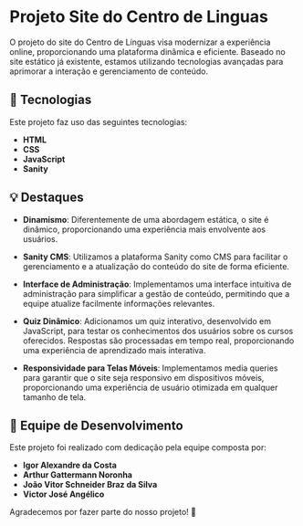 # Projeto Site do Centro de Linguas

O projeto do site do Centro de Línguas visa modernizar a experiência online, proporcionando uma plataforma dinâmica e eficiente. Baseado no site estático já existente, estamos utilizando tecnologias avançadas para aprimorar a interação e gerenciamento de conteúdo.

## 🚀 Tecnologias

Este projeto faz uso das seguintes tecnologias:

- **HTML**
- **CSS**
- **JavaScript**
- **Sanity**

## 💡 Destaques

- **Dinamismo**: Diferentemente de uma abordagem estática, o site é dinâmico, proporcionando uma experiência mais envolvente aos usuários.

- **Sanity CMS**: Utilizamos a plataforma Sanity como CMS para facilitar o gerenciamento e a atualização do conteúdo do site de forma eficiente.

- **Interface de Administração**: Implementamos uma interface intuitiva de administração para simplificar a gestão de conteúdo, permitindo que a equipe atualize facilmente informações relevantes.

- **Quiz Dinâmico**: Adicionamos um quiz interativo, desenvolvido em JavaScript, para testar os conhecimentos dos usuários sobre os cursos oferecidos. Respostas são processadas em tempo real, proporcionando uma experiência de aprendizado mais interativa.

- **Responsividade para Telas Móveis**: Implementamos media queries para garantir que o site seja responsivo em dispositivos móveis, proporcionando uma experiência de usuário otimizada em qualquer tamanho de tela.

## 👥 Equipe de Desenvolvimento

Este projeto foi realizado com dedicação pela equipe composta por:

- **Igor Alexandre da Costa**
- **Arthur Gattermann Noronha**
- **João Vitor Schneider Braz da Silva**
- **Victor José Angélico**

Agradecemos por fazer parte do nosso projeto! 🌟
